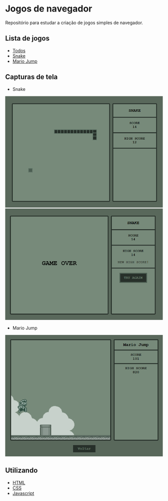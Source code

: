 # Jogos de navegador

Repositório para estudar a criação de jogos simples de navegador.

## Lista de jogos

 - [Todos](https://gamanasc.github.io/jogos-navegador/)
 - [Snake](https://gamanasc.github.io/jogos-navegador/snake/)
 - [Mario Jump](https://gamanasc.github.io/jogos-navegador/mario-land-jump/)


## Capturas de tela
- Snake

![App Screenshot](https://github.com/gamanasc/jogos-navegador/blob/master/screenshots/snake_v2_01.png?raw=true)
![App Screenshot](https://github.com/gamanasc/jogos-navegador/blob/master/screenshots/snake_v2_02.png?raw=true)

- Mario Jump

![App Screenshot](https://github.com/gamanasc/jogos-navegador/blob/master/screenshots/mario.png?raw=true)

## Utilizando

 - [HTML](https://developer.mozilla.org/pt-BR/docs/Web/HTML)
 - [CSS](https://developer.mozilla.org/pt-BR/docs/Web/CSS)
 - [Javascript](https://developer.mozilla.org/pt-BR/docs/Learn/JavaScript/First_steps/What_is_JavaScript)
